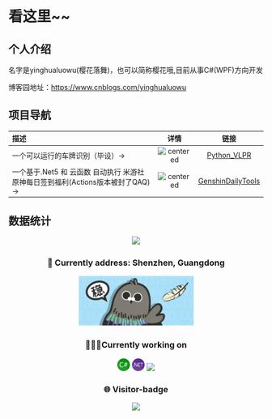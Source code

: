 # 看这里~~

## 个人介绍
名字是yinghualuowu(樱花落舞)，也可以简称樱花哦,目前从事C#(WPF)方向开发

博客园地址：https://www.cnblogs.com/yinghualuowu

## 项目导航

| 描述   | 详情 |   链接 |
| :------------- | :----------: | :------------: |
| 一个可以运行的车牌识别（毕设）-> |   ![centered](https://img.shields.io/github/stars/yinghualuowu/Python_VLPR.svg)   | [Python_VLPR](https://github.com/yinghualuowu/Python_VLPR) |
| 一个基于.Net5 和 云函数 自动执行 米游社原神每日签到福利(Actions版本被封了QAQ) ->       |    ![centered](https://img.shields.io/github/stars/yinghualuowu/GenshinDailyTools.svg)     |    [GenshinDailyTools](https://github.com/yinghualuowu/GenshinDailyTools) |







## 数据统计

<div align="center">
  
<img width="400" src="https://github-readme-stats-yinghualuowu.vercel.app/api?username=yinghualuowu&show_icons=true&title_color=fff&icon_color=79ff97&text_color=9f9f9f&bg_color=151515">

</div>

<div align="center">
  
### 📍 Currently address: Shenzhen, Guangdong

</div>

<div align="center">
  
![GuGuGu](https://raw.githubusercontent.com/yinghualuowu/yinghualuowu/master/pic/gugu.png)

</div>


<div align="center">

### 👨🏻‍💻Currently working on

</div>

<div align="center">

<img height="25" src="https://raw.githubusercontent.com/github/explore/80688e429a7d4ef2fca1e82350fe8e3517d3494d/topics/csharp/csharp.png">
<img height="25" src="https://raw.githubusercontent.com/github/explore/93d8a67084f94b2a444e510199a6e7622e5b09a3/topics/dotnet/dotnet.png">
<img height="25" src="https://img.icons8.com/color/48/000000/visual-studio.png"/>

</div>


<div align="center">

### 🌐 Visitor-badge

</div>

<div align="center">

![](https://visitor-badge.glitch.me/badge?page_id=yinghualuowu.yinghualuowu)

</div>
